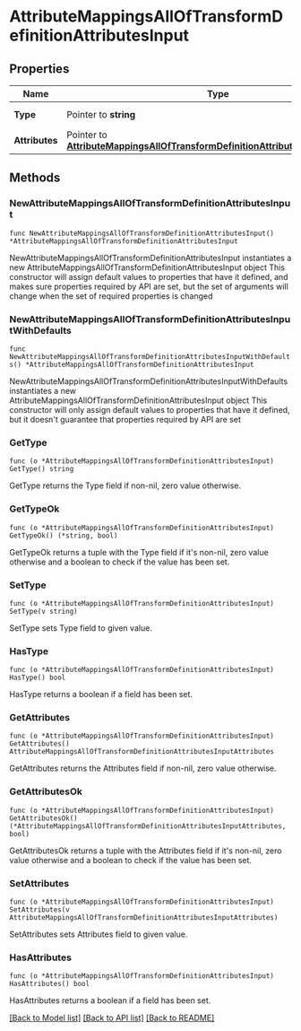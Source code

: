 # AttributeMappingsAllOfTransformDefinitionAttributesInput

## Properties

Name | Type | Description | Notes
------------ | ------------- | ------------- | -------------
**Type** | Pointer to **string** | The Type of Attribute | [optional] 
**Attributes** | Pointer to [**AttributeMappingsAllOfTransformDefinitionAttributesInputAttributes**](AttributeMappingsAllOfTransformDefinitionAttributesInputAttributes.md) |  | [optional] 

## Methods

### NewAttributeMappingsAllOfTransformDefinitionAttributesInput

`func NewAttributeMappingsAllOfTransformDefinitionAttributesInput() *AttributeMappingsAllOfTransformDefinitionAttributesInput`

NewAttributeMappingsAllOfTransformDefinitionAttributesInput instantiates a new AttributeMappingsAllOfTransformDefinitionAttributesInput object
This constructor will assign default values to properties that have it defined,
and makes sure properties required by API are set, but the set of arguments
will change when the set of required properties is changed

### NewAttributeMappingsAllOfTransformDefinitionAttributesInputWithDefaults

`func NewAttributeMappingsAllOfTransformDefinitionAttributesInputWithDefaults() *AttributeMappingsAllOfTransformDefinitionAttributesInput`

NewAttributeMappingsAllOfTransformDefinitionAttributesInputWithDefaults instantiates a new AttributeMappingsAllOfTransformDefinitionAttributesInput object
This constructor will only assign default values to properties that have it defined,
but it doesn't guarantee that properties required by API are set

### GetType

`func (o *AttributeMappingsAllOfTransformDefinitionAttributesInput) GetType() string`

GetType returns the Type field if non-nil, zero value otherwise.

### GetTypeOk

`func (o *AttributeMappingsAllOfTransformDefinitionAttributesInput) GetTypeOk() (*string, bool)`

GetTypeOk returns a tuple with the Type field if it's non-nil, zero value otherwise
and a boolean to check if the value has been set.

### SetType

`func (o *AttributeMappingsAllOfTransformDefinitionAttributesInput) SetType(v string)`

SetType sets Type field to given value.

### HasType

`func (o *AttributeMappingsAllOfTransformDefinitionAttributesInput) HasType() bool`

HasType returns a boolean if a field has been set.

### GetAttributes

`func (o *AttributeMappingsAllOfTransformDefinitionAttributesInput) GetAttributes() AttributeMappingsAllOfTransformDefinitionAttributesInputAttributes`

GetAttributes returns the Attributes field if non-nil, zero value otherwise.

### GetAttributesOk

`func (o *AttributeMappingsAllOfTransformDefinitionAttributesInput) GetAttributesOk() (*AttributeMappingsAllOfTransformDefinitionAttributesInputAttributes, bool)`

GetAttributesOk returns a tuple with the Attributes field if it's non-nil, zero value otherwise
and a boolean to check if the value has been set.

### SetAttributes

`func (o *AttributeMappingsAllOfTransformDefinitionAttributesInput) SetAttributes(v AttributeMappingsAllOfTransformDefinitionAttributesInputAttributes)`

SetAttributes sets Attributes field to given value.

### HasAttributes

`func (o *AttributeMappingsAllOfTransformDefinitionAttributesInput) HasAttributes() bool`

HasAttributes returns a boolean if a field has been set.


[[Back to Model list]](../README.md#documentation-for-models) [[Back to API list]](../README.md#documentation-for-api-endpoints) [[Back to README]](../README.md)


